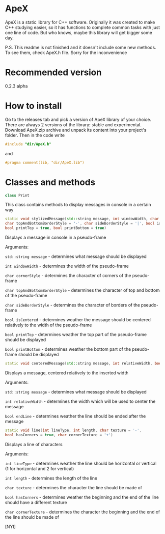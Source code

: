 # ApeX
ApeX is a static library for C++ software. Originally it was created to make C++ studying easier, so it has functions to complete common tasks with just one line of code. But who knows, maybe this library will get bigger some day.

P.S. This readme is not finished and it doesn't include some new methods. To see them, check ApeX.h file. Sorry for the inconvenience
# Recommended version
0.2.3 alpha
# How to install
Go to the releases tab and pick a version of ApeX library of your choice. There are always 2 versions of the library: stable and experimental. Download ApeX.zip archive and unpack its content into your project's folder. Then in the code write
```C++
#include "dir/ApeX.h"
```
and 
```C++
#pragma comment(lib, "dir/ApeX.lib")
```
# Classes and methods
```C++
class Print
```
This class contains methods to display messages in console in a certain way
```C++
static void stylizedMessage(std::string message, int windowWidth, char cornerStyle = '+', 
char topAndBottomBorderStyle = '-', char sideBorderStyle = '|', bool isCentered = true, 
bool printTop = true, bool printBottom = true)
```
Displays a message in console in a pseudo-frame

Arguments:

```std::string message``` - determines what message should be displayed

```int windowWidth``` - determines the width of the pseudo-frame

```char cornerStyle``` - determines the character of corners of the pseudo-frame

```char topAndBottomBorderStyle``` - determines the character of top and bottom of the pseudo-frame

```char sideBorderStyle``` - determines the character of borders of the pseudo-frame

```bool isCentered``` - determines weather the message should be centered relatively to the width of the pseudo-frame

```bool printTop``` - determines weather the top part of the pseudo-frame should be displayed

```bool printBottom``` - determines weather the bottom part of the pseudo-frame should be displayed

```C++
static void centeredMessage(std::string message, int relativeWidth, bool endLine = false)
```
Displays a message, centered relatively to the inserted width

Arguments:

```std::string message``` - determines what message should be displayed

```int relativeWidth``` - determines the width which will be used to center the message

```bool endLine``` - determines weather the line should be ended after the message

```C++
static void line(int lineType, int length, char texture = '-', 
bool hasCorners = true, char cornerTexture = '+')
```
Displays a line of characters

Arguments:

```int lineType``` - determines weather the line should be horizontal or vertical (1 for horizontal and 2 for vertical)

```int length``` - determines the length of the line

```char texture``` - determines the character the line should be made of

```bool hasCorners``` - determines weather the beginning and the end of the line should have a different texture

```char cornerTexture``` - determines the character the beginning and the end of the line should be made of

[NYI]
